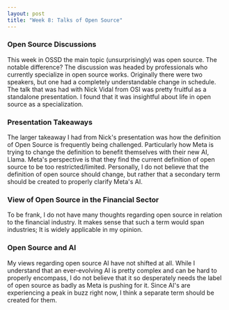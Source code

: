 ```yaml
---
layout: post
title: "Week 8: Talks of Open Source"
---
```


### Open Source Discussions

This week in OSSD the main topic (unsurprisingly) was open source. The notable difference? The discussion was headed by professionals who currently specialize in open source works. Originally there were two speakers, but one had a completely understandable change in schedule. The talk that was had with Nick Vidal from OSI was pretty fruitful as a standalone presentation. I found that it was insightful about life in open source as a specialization.

<!--more-->

### Presentation Takeaways

The larger takeaway I had from Nick's presentation was how the definition of Open Source is frequently being challenged. Particularly how Meta is trying to change the definition to benefit themselves with their new AI, Llama. Meta's perspective is that they find the current definition of open source to be too restricted/limited. Personally, I do not believe that the definition of open source should change, but rather that a secondary term should be created to properly clarify Meta's AI.

### View of Open Source in the Financial Sector 

To be frank, I do not have many thoughts regarding open source in relation to the financial industry. It makes sense that such a term would span industries; It is widely applicable in my opinion. 

### Open Source and AI

My views regarding open source AI have not shifted at all. While I understand that an ever-evolving AI is pretty complex and can be hard to properly encompass, I do not believe that it so desperately needs the label of open source as badly as Meta is pushing for it. Since AI's are experiencing a peak in buzz right now, I think a separate term should be created for them. 